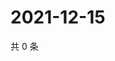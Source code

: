 # 2021-12-15

共 0 条

<!-- BEGIN WEIBO -->
<!-- 最后更新时间 Wed Dec 15 2021 19:00:39 GMT+0800 (China Standard Time) -->

<!-- END WEIBO -->
